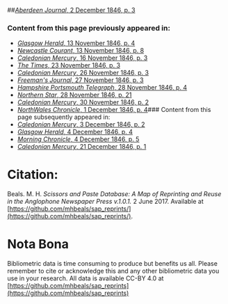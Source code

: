 ##[*Aberdeen Journal*, 2 December 1846, p. 3](https://mhbeals.github.io/sap_html/Aberdeen-Journal/Aberdeen-Journal-2-December-1846-p-3)

### Content from this page previously appeared in:
+ [*Glasgow Herald*, 13 November 1846, p. 4](https://mhbeals.github.io/sap_html/Glasgow-Herald/Glasgow-Herald-13-November-1846-p-4)
+ [*Newcastle Courant*, 13 November 1846, p. 8](https://mhbeals.github.io/sap_html/Newcastle-Courant/Newcastle-Courant-13-November-1846-p-8)
+ [*Caledonian Mercury*, 16 November 1846, p. 3](https://mhbeals.github.io/sap_html/Caledonian-Mercury/Caledonian-Mercury-16-November-1846-p-3)
+ [*The Times*, 23 November 1846, p. 3](https://mhbeals.github.io/sap_html/The-Times/The-Times-23-November-1846-p-3)
+ [*Caledonian Mercury*, 26 November 1846, p. 3](https://mhbeals.github.io/sap_html/Caledonian-Mercury/Caledonian-Mercury-26-November-1846-p-3)
+ [*Freeman's Journal*, 27 November 1846, p. 3](https://mhbeals.github.io/sap_html/Freeman's-Journal/Freeman's-Journal-27-November-1846-p-3)
+ [*Hampshire Portsmouth Telegraph*, 28 November 1846, p. 4](https://mhbeals.github.io/sap_html/Hampshire-Portsmouth-Telegraph/Hampshire-Portsmouth-Telegraph-28-November-1846-p-4)
+ [*Northern Star*, 28 November 1846, p. 21](https://mhbeals.github.io/sap_html/Northern-Star/Northern-Star-28-November-1846-p-21)
+ [*Caledonian Mercury*, 30 November 1846, p. 2](https://mhbeals.github.io/sap_html/Caledonian-Mercury/Caledonian-Mercury-30-November-1846-p-2)
+ [*NorthWales Chronicle*, 1 December 1846, p. 4](https://mhbeals.github.io/sap_html/NorthWales-Chronicle/NorthWales-Chronicle-1-December-1846-p-4)### Content from this page subsequently appeared in:
+ [*Caledonian Mercury*, 3 December 1846, p. 2](https://mhbeals.github.io/sap_html/Caledonian-Mercury/Caledonian-Mercury-3-December-1846-p-2)
+ [*Glasgow Herald*, 4 December 1846, p. 4](https://mhbeals.github.io/sap_html/Glasgow-Herald/Glasgow-Herald-4-December-1846-p-4)
+ [*Morning Chronicle*, 4 December 1846, p. 5](https://mhbeals.github.io/sap_html/Morning-Chronicle/Morning-Chronicle-4-December-1846-p-5)
+ [*Caledonian Mercury*, 21 December 1846, p. 1](https://mhbeals.github.io/sap_html/Caledonian-Mercury/Caledonian-Mercury-21-December-1846-p-1)
                    
# Citation: 

Beals. M. H. *Scissors and Paste Database: A Map of Reprinting and Reuse in the Anglophone Newspaper Press v.1.0.1.* 2 June 2017. Available at [https://github.com/mhbeals/sap_reprints/](https://github.com/mhbeals/sap_reprints/). 
                    
# Nota Bona

Bibliometric data is time consuming to produce but benefits us all. Please remember to cite or acknowledge this and any other bibliometric data you use in your research. All data is available CC-BY 4.0 at [https://github.com/mhbeals/sap_reprints](https://github.com/mhbeals/sap_reprints)